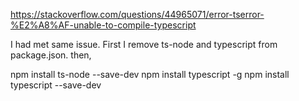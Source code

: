 https://stackoverflow.com/questions/44965071/error-tserror-%E2%A8%AF-unable-to-compile-typescript

I had met same issue. First I remove ts-node and typescript from package.json. then,

npm install ts-node --save-dev
npm install typescript -g 
npm install typescript --save-dev